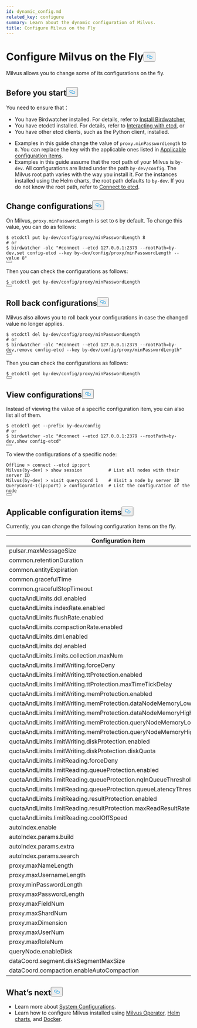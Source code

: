 ```yaml
---
id: dynamic_config.md
related_key: configure
summary: Learn about the dynamic configuration of Milvus.
title: Configure Milvus on the Fly
---
```

<h1 id="Configure-Milvus-on-the-Fly" class="common-anchor-header">Configure Milvus on the Fly<button data-href="#Configure-Milvus-on-the-Fly" class="anchor-icon" translate="no">
      <svg translate="no"
        aria-hidden="true"
        focusable="false"
        height="20"
        version="1.1"
        viewBox="0 0 16 16"
        width="16"
      >
        <path
          fill="#0092E4"
          fill-rule="evenodd"
          d="M4 9h1v1H4c-1.5 0-3-1.69-3-3.5S2.55 3 4 3h4c1.45 0 3 1.69 3 3.5 0 1.41-.91 2.72-2 3.25V8.59c.58-.45 1-1.27 1-2.09C10 5.22 8.98 4 8 4H4c-.98 0-2 1.22-2 2.5S3 9 4 9zm9-3h-1v1h1c1 0 2 1.22 2 2.5S13.98 12 13 12H9c-.98 0-2-1.22-2-2.5 0-.83.42-1.64 1-2.09V6.25c-1.09.53-2 1.84-2 3.25C6 11.31 7.55 13 9 13h4c1.45 0 3-1.69 3-3.5S14.5 6 13 6z"
        ></path>
      </svg>
    </button></h1><p>Milvus allows you to change some of its configurations on the fly.</p>
<h2 id="Before-you-start" class="common-anchor-header">Before you start<button data-href="#Before-you-start" class="anchor-icon" translate="no">
      <svg translate="no"
        aria-hidden="true"
        focusable="false"
        height="20"
        version="1.1"
        viewBox="0 0 16 16"
        width="16"
      >
        <path
          fill="#0092E4"
          fill-rule="evenodd"
          d="M4 9h1v1H4c-1.5 0-3-1.69-3-3.5S2.55 3 4 3h4c1.45 0 3 1.69 3 3.5 0 1.41-.91 2.72-2 3.25V8.59c.58-.45 1-1.27 1-2.09C10 5.22 8.98 4 8 4H4c-.98 0-2 1.22-2 2.5S3 9 4 9zm9-3h-1v1h1c1 0 2 1.22 2 2.5S13.98 12 13 12H9c-.98 0-2-1.22-2-2.5 0-.83.42-1.64 1-2.09V6.25c-1.09.53-2 1.84-2 3.25C6 11.31 7.55 13 9 13h4c1.45 0 3-1.69 3-3.5S14.5 6 13 6z"
        ></path>
      </svg>
    </button></h2><p>You need to ensure that：</p>
<ul>
<li>You have Birdwatcher installed. For details, refer to <a href="/docs/ja/birdwatcher_install_guides.md">Install Birdwatcher</a>,</li>
<li>You have etcdctl installed. For details, refer to <a href="https://etcd.io/docs/v3.5/dev-guide/interacting_v3/">Interacting with etcd</a>, or</li>
<li>You have other etcd clients, such as the Python client, installed.</li>
</ul>
<div class="alert note">
<ul>
<li>Examples in this guide change the value of <code translate="no">proxy.minPasswordLength</code> to <code translate="no">8</code>. You can replace the key with the applicable ones listed in <a href="/docs/ja/dynamic_config.md#Applicable-configuration-items">Applicable configuration items</a>.</li>
<li>Examples in this guide assume that the root path of your Milvus is <code translate="no">by-dev</code>. All configurations are listed under the path <code translate="no">by-dev/config</code>. The Milvus root path varies with the way you install it. For the instances installed using the Helm charts, the root path defaults to <code translate="no">by-dev</code>. If you do not know the root path, refer to <a href="/docs/ja/birdwatcher_usage_guides.md#Connect-to-etcd">Connect to etcd</a>.</li>
</ul>
</div>
<h2 id="Change-configurations" class="common-anchor-header">Change configurations<button data-href="#Change-configurations" class="anchor-icon" translate="no">
      <svg translate="no"
        aria-hidden="true"
        focusable="false"
        height="20"
        version="1.1"
        viewBox="0 0 16 16"
        width="16"
      >
        <path
          fill="#0092E4"
          fill-rule="evenodd"
          d="M4 9h1v1H4c-1.5 0-3-1.69-3-3.5S2.55 3 4 3h4c1.45 0 3 1.69 3 3.5 0 1.41-.91 2.72-2 3.25V8.59c.58-.45 1-1.27 1-2.09C10 5.22 8.98 4 8 4H4c-.98 0-2 1.22-2 2.5S3 9 4 9zm9-3h-1v1h1c1 0 2 1.22 2 2.5S13.98 12 13 12H9c-.98 0-2-1.22-2-2.5 0-.83.42-1.64 1-2.09V6.25c-1.09.53-2 1.84-2 3.25C6 11.31 7.55 13 9 13h4c1.45 0 3-1.69 3-3.5S14.5 6 13 6z"
        ></path>
      </svg>
    </button></h2><p>On Milvus, <code translate="no">proxy.minPasswordLength</code> is set to <code translate="no">6</code> by default. To change this value, you can do as follows:</p>
<pre><code translate="no" class="language-shell">$ etcdctl put by-dev/config/proxy/minPasswordLength 8
<span class="hljs-comment"># or</span>
$ birdwatcher -olc <span class="hljs-string">&quot;#connect --etcd 127.0.0.1:2379 --rootPath=by-dev,set config-etcd --key by-dev/config/proxy/minPasswordLength --value 8&quot;</span>
<button class="copy-code-btn"></button></code></pre>
<p>Then you can check the configurations as follows:</p>
<pre><code translate="no" class="language-shell">$ etcdctl <span class="hljs-keyword">get</span> <span class="hljs-keyword">by</span>-dev/config/proxy/minPasswordLength
<button class="copy-code-btn"></button></code></pre>
<h2 id="Roll-back-configurations" class="common-anchor-header">Roll back configurations<button data-href="#Roll-back-configurations" class="anchor-icon" translate="no">
      <svg translate="no"
        aria-hidden="true"
        focusable="false"
        height="20"
        version="1.1"
        viewBox="0 0 16 16"
        width="16"
      >
        <path
          fill="#0092E4"
          fill-rule="evenodd"
          d="M4 9h1v1H4c-1.5 0-3-1.69-3-3.5S2.55 3 4 3h4c1.45 0 3 1.69 3 3.5 0 1.41-.91 2.72-2 3.25V8.59c.58-.45 1-1.27 1-2.09C10 5.22 8.98 4 8 4H4c-.98 0-2 1.22-2 2.5S3 9 4 9zm9-3h-1v1h1c1 0 2 1.22 2 2.5S13.98 12 13 12H9c-.98 0-2-1.22-2-2.5 0-.83.42-1.64 1-2.09V6.25c-1.09.53-2 1.84-2 3.25C6 11.31 7.55 13 9 13h4c1.45 0 3-1.69 3-3.5S14.5 6 13 6z"
        ></path>
      </svg>
    </button></h2><p>Milvus also allows you to roll back your configurations in case the changed value no longer applies.</p>
<pre><code translate="no" class="language-shell">$ etcdctl <span class="hljs-keyword">del</span> by-dev/config/proxy/minPasswordLength 
<span class="hljs-comment"># or </span>
$ birdwatcher -olc <span class="hljs-string">&quot;#connect --etcd 127.0.0.1:2379 --rootPath=by-dev,remove config-etcd --key by-dev/config/proxy/minPasswordLength&quot;</span>
<button class="copy-code-btn"></button></code></pre>
<p>Then you can check the configurations as follows:</p>
<pre><code translate="no" class="language-shell">$ etcdctl <span class="hljs-keyword">get</span> <span class="hljs-keyword">by</span>-dev/config/proxy/minPasswordLength
<button class="copy-code-btn"></button></code></pre>
<h2 id="View-configurations" class="common-anchor-header">View configurations<button data-href="#View-configurations" class="anchor-icon" translate="no">
      <svg translate="no"
        aria-hidden="true"
        focusable="false"
        height="20"
        version="1.1"
        viewBox="0 0 16 16"
        width="16"
      >
        <path
          fill="#0092E4"
          fill-rule="evenodd"
          d="M4 9h1v1H4c-1.5 0-3-1.69-3-3.5S2.55 3 4 3h4c1.45 0 3 1.69 3 3.5 0 1.41-.91 2.72-2 3.25V8.59c.58-.45 1-1.27 1-2.09C10 5.22 8.98 4 8 4H4c-.98 0-2 1.22-2 2.5S3 9 4 9zm9-3h-1v1h1c1 0 2 1.22 2 2.5S13.98 12 13 12H9c-.98 0-2-1.22-2-2.5 0-.83.42-1.64 1-2.09V6.25c-1.09.53-2 1.84-2 3.25C6 11.31 7.55 13 9 13h4c1.45 0 3-1.69 3-3.5S14.5 6 13 6z"
        ></path>
      </svg>
    </button></h2><p>Instead of viewing the value of a specific configuration item, you can also list all of them.</p>
<pre><code translate="no" class="language-shell">$ etcdctl <span class="hljs-keyword">get</span> --prefix <span class="hljs-keyword">by</span>-dev/config
<span class="hljs-meta"># or</span>
$ birdwatcher -olc <span class="hljs-string">&quot;#connect --etcd 127.0.0.1:2379 --rootPath=by-dev,show config-etcd&quot;</span>
<button class="copy-code-btn"></button></code></pre>
<p>To view the configurations of a specific node:</p>
<pre><code translate="no" class="language-shell">Offline &gt; connect --etcd ip:port 
Milvus(by-dev) &gt; show session          <span class="hljs-comment"># List all nodes with their server ID</span>
Milvus(by-dev) &gt; visit querycoord <span class="hljs-number">1</span>    <span class="hljs-comment"># Visit a node by server ID</span>
QueryCoord-<span class="hljs-number">1</span>(ip:port) &gt; configuration  <span class="hljs-comment"># List the configuration of the node</span>
<button class="copy-code-btn"></button></code></pre>
<h2 id="Applicable-configuration-items" class="common-anchor-header">Applicable configuration items<button data-href="#Applicable-configuration-items" class="anchor-icon" translate="no">
      <svg translate="no"
        aria-hidden="true"
        focusable="false"
        height="20"
        version="1.1"
        viewBox="0 0 16 16"
        width="16"
      >
        <path
          fill="#0092E4"
          fill-rule="evenodd"
          d="M4 9h1v1H4c-1.5 0-3-1.69-3-3.5S2.55 3 4 3h4c1.45 0 3 1.69 3 3.5 0 1.41-.91 2.72-2 3.25V8.59c.58-.45 1-1.27 1-2.09C10 5.22 8.98 4 8 4H4c-.98 0-2 1.22-2 2.5S3 9 4 9zm9-3h-1v1h1c1 0 2 1.22 2 2.5S13.98 12 13 12H9c-.98 0-2-1.22-2-2.5 0-.83.42-1.64 1-2.09V6.25c-1.09.53-2 1.84-2 3.25C6 11.31 7.55 13 9 13h4c1.45 0 3-1.69 3-3.5S14.5 6 13 6z"
        ></path>
      </svg>
    </button></h2><p>Currently, you can change the following configuration items on the fly.</p>
<table>
<thead>
<tr><th>Configuration item</th><th>Default value</th></tr>
</thead>
<tbody>
<tr><td>pulsar.maxMessageSize</td><td>5242880</td></tr>
<tr><td>common.retentionDuration</td><td>86400</td></tr>
<tr><td>common.entityExpiration</td><td>-1</td></tr>
<tr><td>common.gracefulTime</td><td>5000</td></tr>
<tr><td>common.gracefulStopTimeout</td><td>30</td></tr>
<tr><td>quotaAndLimits.ddl.enabled</td><td>FALSE</td></tr>
<tr><td>quotaAndLimits.indexRate.enabled</td><td>FALSE</td></tr>
<tr><td>quotaAndLimits.flushRate.enabled</td><td>FALSE</td></tr>
<tr><td>quotaAndLimits.compactionRate.enabled</td><td>FALSE</td></tr>
<tr><td>quotaAndLimits.dml.enabled</td><td>FALSE</td></tr>
<tr><td>quotaAndLimits.dql.enabled</td><td>FALSE</td></tr>
<tr><td>quotaAndLimits.limits.collection.maxNum</td><td>64</td></tr>
<tr><td>quotaAndLimits.limitWriting.forceDeny</td><td>FALSE</td></tr>
<tr><td>quotaAndLimits.limitWriting.ttProtection.enabled</td><td>FALSE</td></tr>
<tr><td>quotaAndLimits.limitWriting.ttProtection.maxTimeTickDelay</td><td>9223372036854775807</td></tr>
<tr><td>quotaAndLimits.limitWriting.memProtection.enabled</td><td>TRUE</td></tr>
<tr><td>quotaAndLimits.limitWriting.memProtection.dataNodeMemoryLowWaterLevel</td><td>0.85</td></tr>
<tr><td>quotaAndLimits.limitWriting.memProtection.dataNodeMemoryHighWaterLevel</td><td>0.95</td></tr>
<tr><td>quotaAndLimits.limitWriting.memProtection.queryNodeMemoryLowWaterLevel</td><td>0.85</td></tr>
<tr><td>quotaAndLimits.limitWriting.memProtection.queryNodeMemoryHighWaterLevel</td><td>0.95</td></tr>
<tr><td>quotaAndLimits.limitWriting.diskProtection.enabled</td><td>TRUE</td></tr>
<tr><td>quotaAndLimits.limitWriting.diskProtection.diskQuota</td><td>+INF</td></tr>
<tr><td>quotaAndLimits.limitReading.forceDeny</td><td>FALSE</td></tr>
<tr><td>quotaAndLimits.limitReading.queueProtection.enabled</td><td>FALSE</td></tr>
<tr><td>quotaAndLimits.limitReading.queueProtection.nqInQueueThreshold</td><td>9223372036854775807</td></tr>
<tr><td>quotaAndLimits.limitReading.queueProtection.queueLatencyThreshold</td><td>+INF</td></tr>
<tr><td>quotaAndLimits.limitReading.resultProtection.enabled</td><td>FALSE</td></tr>
<tr><td>quotaAndLimits.limitReading.resultProtection.maxReadResultRate</td><td>+INF</td></tr>
<tr><td>quotaAndLimits.limitReading.coolOffSpeed</td><td>0.9</td></tr>
<tr><td>autoIndex.enable</td><td>FALSE</td></tr>
<tr><td>autoIndex.params.build</td><td>“”</td></tr>
<tr><td>autoIndex.params.extra</td><td>“”</td></tr>
<tr><td>autoIndex.params.search</td><td>“”</td></tr>
<tr><td>proxy.maxNameLength</td><td>255</td></tr>
<tr><td>proxy.maxUsernameLength</td><td>32</td></tr>
<tr><td>proxy.minPasswordLength</td><td>6</td></tr>
<tr><td>proxy.maxPasswordLength</td><td>256</td></tr>
<tr><td>proxy.maxFieldNum</td><td>64</td></tr>
<tr><td>proxy.maxShardNum</td><td>256</td></tr>
<tr><td>proxy.maxDimension</td><td>32768</td></tr>
<tr><td>proxy.maxUserNum</td><td>100</td></tr>
<tr><td>proxy.maxRoleNum</td><td>10</td></tr>
<tr><td>queryNode.enableDisk</td><td>TRUE</td></tr>
<tr><td>dataCoord.segment.diskSegmentMaxSize</td><td>2048</td></tr>
<tr><td>dataCoord.compaction.enableAutoCompaction</td><td>TRUE</td></tr>
</tbody>
</table>
<h2 id="Whats-next" class="common-anchor-header">What’s next<button data-href="#Whats-next" class="anchor-icon" translate="no">
      <svg translate="no"
        aria-hidden="true"
        focusable="false"
        height="20"
        version="1.1"
        viewBox="0 0 16 16"
        width="16"
      >
        <path
          fill="#0092E4"
          fill-rule="evenodd"
          d="M4 9h1v1H4c-1.5 0-3-1.69-3-3.5S2.55 3 4 3h4c1.45 0 3 1.69 3 3.5 0 1.41-.91 2.72-2 3.25V8.59c.58-.45 1-1.27 1-2.09C10 5.22 8.98 4 8 4H4c-.98 0-2 1.22-2 2.5S3 9 4 9zm9-3h-1v1h1c1 0 2 1.22 2 2.5S13.98 12 13 12H9c-.98 0-2-1.22-2-2.5 0-.83.42-1.64 1-2.09V6.25c-1.09.53-2 1.84-2 3.25C6 11.31 7.55 13 9 13h4c1.45 0 3-1.69 3-3.5S14.5 6 13 6z"
        ></path>
      </svg>
    </button></h2><ul>
<li>Learn more about <a href="/docs/ja/system_configuration.md">System Configurations</a>.</li>
<li>Learn how to configure Milvus installed using <a href="/docs/ja/configure_operator.md">Milvus Operator</a>, <a href="/docs/ja/configure-helm.md">Helm charts</a>, and <a href="/docs/ja/configure-docker.md">Docker</a>.</li>
</ul>
